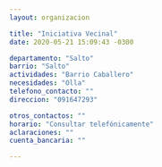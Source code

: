 ```yaml
---
layout: organizacion

title: "Iniciativa Vecinal"
date: 2020-05-21 15:09:43 -0300

departamento: "Salto"
barrio: "Salto"
actividades: "Barrio Caballero"
necesidades: "Olla"
telefono_contacto: ""
direccion: "091647293"

otros_contactos: ""
horario: "Consultar telefónicamente"
aclaraciones: ""
cuenta_bancaria: ""

---
```

